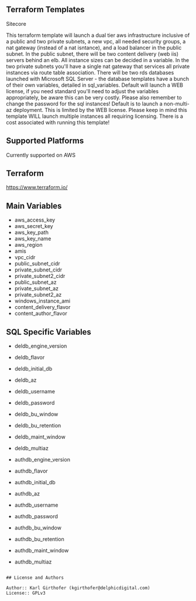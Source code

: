 ## Terraform Templates

Sitecore

This terraform template will launch a dual tier aws infrastructure inclusive of a public and two private subnets, a new vpc, all needed security groups, a nat gateway (instead of a nat isntance), and a load balancer in the public subnet. In the public subnet, there will be two content delivery (web iis) servers behind an elb. All instance sizes can be decided in a variable. In the two private subnets you'll have a single nat gateway that services all private instances via route table association. There will be two rds databases launched with Microsoft SQL Server - the database templates have a bunch of their own variables, detailed in sql_variables. Default will launch a WEB license, if you need standard you'll need to adjust the variables appropriately, be aware this can be very costly. Please also remember to change the password for the sql instances! Default is to launch a non-multi-az deployment. This is limited by the WEB license. 
Please keep in mind this template WILL launch multiple instances all requiring licensing. There is a cost associated with running this template!

## Supported Platforms

Currently supported on AWS

## Terraform

https://www.terraform.io/

## Main Variables

* aws_access_key
* aws_secret_key
* aws_key_path
* aws_key_name
* aws_region
* amis
* vpc_cidr
* public_subnet_cidr
* private_subnet_cidr
* private_subnet2_cidr
* public_subnet_az
* private_subnet_az
* private_subnet2_az
* windows_instance_ami
* content_delivery_flavor
* content_author_flavor

## SQL Specific Variables

* deldb_engine_version
* deldb_flavor
* deldb_initial_db
* deldb_az
* deldb_username
* deldb_password
* deldb_bu_window
* deldb_bu_retention
* deldb_maint_window
* deldb_multiaz

* authdb_engine_version
* authdb_flavor
* authdb_initial_db
* authdb_az
* authdb_username
* authdb_password
* authdb_bu_window
* authdb_bu_retention
* authdb_maint_window
* authdb_multiaz


```

## License and Authors

Author:: Karl Girthofer (kgirthofer@delphicdigital.com)
License:: GPLv3

